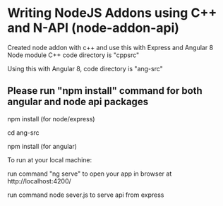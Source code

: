 # Writing NodeJS Addons using C++ and N-API (node-addon-api)

Created node addon with c++ and use this with Express and Angular 8
Node module C++ code directory is "cppsrc"

Using this with Angular 8, code directory is "ang-src"

Please run "npm install" command for both angular and node api packages
-----------------------------------------------------------------------
npm install   (for node/express)

cd ang-src

npm install   (for angular)

To run at your local machine:

run command "ng serve" to open your app in browser at http://localhost:4200/

run command node sever.js to serve api from express
